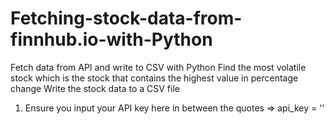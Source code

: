 # Fetching-stock-data-from-finnhub.io-with-Python
Fetch data from API and write to CSV with Python
Find the most volatile stock which is the stock that contains the highest value in percentage change
Write the stock data to a CSV file

1. Ensure you input your API key here in between the quotes => api_key = ''
